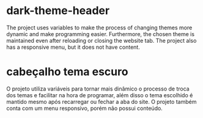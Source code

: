 # dark-theme-header
The project uses variables to make the process of changing themes more dynamic and make programming easier. Furthermore, the chosen theme is maintained even after reloading or closing the website tab.
The project also has a responsive menu, but it does not have content.


# cabeçalho tema escuro
O projeto utiliza variáveis para tornar mais dinâmico o processo de troca dos temas e facilitar na hora de programar, além disso o tema escolhido é mantido mesmo após recarregar ou fechar a aba do site.
O projeto também conta com um menu responsivo, porém não possui conteúdo.
